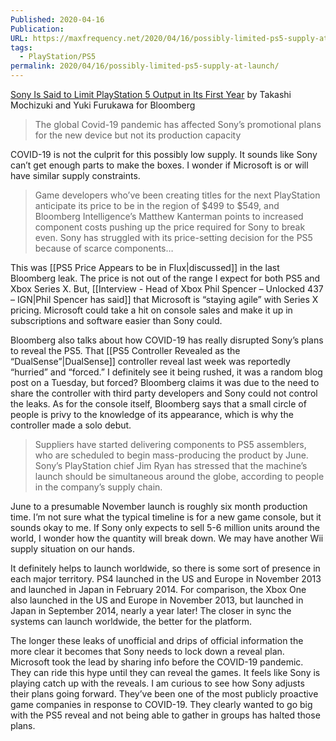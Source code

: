 ```yaml
---
Published: 2020-04-16
Publication: 
URL: https://maxfrequency.net/2020/04/16/possibly-limited-ps5-supply-at-launch/
tags:
  - PlayStation/PS5
permalink: 2020/04/16/possibly-limited-ps5-supply-at-launch/
---
```

[Sony Is Said to Limit PlayStation 5 Output in Its First Year](https://www.bloomberg.com/news/articles/2020-04-16/sony-is-said-to-plan-limited-playstation-5-output-in-first-year?srnd=technology-vp) by Takashi Mochizuki and Yuki Furukawa for Bloomberg

> The global Covid-19 pandemic has affected Sony’s promotional plans for the new device but not its production capacity

COVID-19 is not the culprit for this possibly low supply. It sounds like Sony can’t get enough parts to make the boxes. I wonder if Microsoft is or will have similar supply constraints.

> Game developers who’ve been creating titles for the next PlayStation anticipate its price to be in the region of $499 to $549, and Bloomberg Intelligence’s Matthew Kanterman points to increased component costs pushing up the price required for Sony to break even. Sony has struggled with its price-setting decision for the PS5 because of scarce components…

This was [[PS5 Price Appears to be in Flux|discussed]] in the last Bloomberg leak. The price is not out of the range I expect for both PS5 and Xbox Series X. But, [[Interview - Head of Xbox Phil Spencer – Unlocked 437 – IGN|Phil Spencer has said]] that Microsoft is “staying agile” with Series X pricing. Microsoft could take a hit on console sales and make it up in subscriptions and software easier than Sony could.

Bloomberg also talks about how COVID-19 has really disrupted Sony’s plans to reveal the PS5. That [[PS5 Controller Revealed as the “DualSense”|DualSense]] controller reveal last week was reportedly “hurried” and “forced.” I definitely see it being rushed, it was a random blog post on a Tuesday, but forced? Bloomberg claims it was due to the need to share the controller with third party developers and Sony could not control the leaks. As for the console itself, Bloomberg says that a small circle of people is privy to the knowledge of its appearance, which is why the controller made a solo debut.

> Suppliers have started delivering components to PS5 assemblers, who are scheduled to begin mass-producing the product by June. Sony’s PlayStation chief Jim Ryan has stressed that the machine’s launch should be simultaneous around the globe, according to people in the company’s supply chain.

June to a presumable November launch is roughly six month production time. I’m not sure what the typical timeline is for a new game console, but it sounds okay to me. If Sony only expects to sell 5-6 million units around the world, I wonder how the quantity will break down. We may have another Wii supply situation on our hands.

It definitely helps to launch worldwide, so there is some sort of presence in each major territory. PS4 launched in the US and Europe in November 2013 and launched in Japan in February 2014. For comparison, the Xbox One also launched in the US and Europe in November 2013, but launched in Japan in September 2014, nearly a year later! The closer in sync the systems can launch worldwide, the better for the platform.

The longer these leaks of unofficial and drips of official information the more clear it becomes that Sony needs to lock down a reveal plan. Microsoft took the lead by sharing info before the COVID-19 pandemic. They can ride this hype until they can reveal the games. It feels like Sony is playing catch up with the reveals. I am curious to see how Sony adjusts their plans going forward. They’ve been one of the most publicly proactive game companies in response to COVID-19. They clearly wanted to go big with the PS5 reveal and not being able to gather in groups has halted those plans.